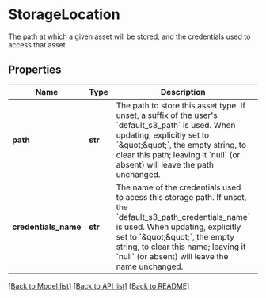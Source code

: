 # StorageLocation

The path at which a given asset will be stored, and the credentials used to access that asset.

## Properties

| Name                 | Type    | Description                                                                                                                                                                                                                                                                                                | Notes      |
| -------------------- | ------- | ---------------------------------------------------------------------------------------------------------------------------------------------------------------------------------------------------------------------------------------------------------------------------------------------------------- | ---------- |
| **path**             | **str** | The path to store this asset type. If unset, a suffix of the user&#39;s &#x60;default_s3_path&#x60; is used. When updating, explicitly set to &#x60;\&quot;\&quot;&#x60;, the empty string, to clear this path; leaving it &#x60;null&#x60; (or absent) will leave the path unchanged.                     | [optional] |
| **credentials_name** | **str** | The name of the credentials used to acess this storage path. If unset, the &#x60;default_s3_path_credentials_name&#x60; is used. When updating, explicitly set to &#x60;\&quot;\&quot;&#x60;, the empty string, to clear this name; leaving it &#x60;null&#x60; (or absent) will leave the name unchanged. | [optional] |

[[Back to Model list]](../README.md#documentation-for-models) [[Back to API list]](../README.md#documentation-for-api-endpoints) [[Back to README]](../README.md)
